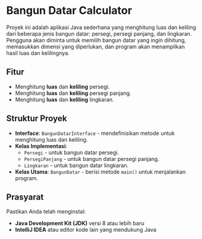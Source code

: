 # Bangun Datar Calculator

Proyek ini adalah aplikasi Java sederhana yang menghitung luas dan keliling dari beberapa jenis bangun datar: persegi, persegi panjang, dan lingkaran. Pengguna akan diminta untuk memilih bangun datar yang ingin dihitung, memasukkan dimensi yang diperlukan, dan program akan menampilkan hasil luas dan kelilingnya.

## Fitur
- Menghitung **luas** dan **keliling** persegi.
- Menghitung **luas** dan **keliling** persegi panjang.
- Menghitung **luas** dan **keliling** lingkaran.

## Struktur Proyek
- **Interface**: `BangunDatarInterface` - mendefinisikan metode untuk menghitung luas dan keliling.
- **Kelas Implementasi**:
    - `Persegi` - untuk bangun datar persegi.
    - `PersegiPanjang` - untuk bangun datar persegi panjang.
    - `Lingkaran` - untuk bangun datar lingkaran.
- **Kelas Utama**: `BangunDatar` - berisi metode `main()` untuk menjalankan program.

## Prasyarat
Pastikan Anda telah menginstal:
- **Java Development Kit (JDK)** versi 8 atau lebih baru
- **IntelliJ IDEA** atau editor kode lain yang mendukung Java


